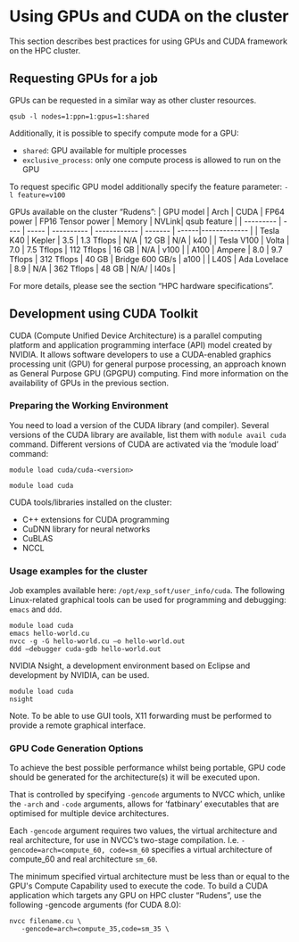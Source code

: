 # Using GPUs and CUDA on the cluster
This section describes best practices for using GPUs and CUDA framework on the HPC cluster.
## Requesting GPUs for a job
GPUs can be requested in a similar way as other cluster resources.
```
qsub -l nodes=1:ppn=1:gpus=1:shared
```
Additionally, it is possible to specify compute mode for a GPU: 
- `shared`: GPU available for multiple processes 
- `exclusive_process`: only one compute process is allowed to run on the GPU

To request specific GPU model additionally specify the feature parameter: `-l feature=v100`

GPUs available on the cluster “Rudens”:
| GPU model | Arch | CUDA  | FP64 power |	FP16 Tensor power |	Memory | NVLink| qsub feature | 
| --------- | ---- | ----- | ---------- | ------------ | ------- | ------|------------- |
| Tesla K40 |	Kepler | 3.5 | 1.3 Tflops |	N/A |	12 GB |	N/A | k40 |
| Tesla V100 |	Volta |	7.0 |	7.5 Tflops |	112  Tflops |	16 GB | N/A |	v100 |
| A100 | Ampere | 8.0 | 9.7 Tflops | 312 Tflops | 40 GB | Bridge 600 GB/s | a100 |
| L40S | Ada Lovelace | 8.9 | N/A |  362 Tflops | 48 GB | N/A/ | l40s |

For more details, please see the section “HPC hardware specifications”.

## Development using CUDA Toolkit
CUDA (Compute Unified Device Architecture) is a parallel computing platform and application programming interface (API) model created by NVIDIA. It allows software developers to use a CUDA-enabled graphics processing unit (GPU) for general purpose processing, an approach known as General Purpose GPU (GPGPU) computing. Find more information on the availability of GPUs in the previous section.
### Preparing the Working Environment
You need to load a version of the CUDA library (and compiler). Several versions of the CUDA library are available, list them with `module avail cuda` command. Different versions of CUDA are activated via the ‘module load’ command:
```
module load cuda/cuda-<version>
```

```
module load cuda
```

 CUDA tools/libraries installed on the cluster:
- C++ extensions for CUDA programming
- CuDNN library for neural networks
- CuBLAS
- NCCL

### Usage examples for the cluster
Job examples available here: `/opt/exp_soft/user_info/cuda`.
The following Linux-related graphical tools can be used for programming and debugging: 
`emacs` and `ddd`.
```
module load cuda
emacs hello-world.cu
nvcc -g -G hello-world.cu –o hello-world.out
ddd –debugger cuda-gdb hello-world.out
```
NVIDIA Nsight, a development environment based on Eclipse and development by NVIDIA, can be used.
```
module load cuda
nsight
```
Note. To be able to use GUI tools, X11 forwarding must be performed to provide a remote graphical interface. 

### GPU Code Generation Options
To achieve the best possible performance whilst being portable, GPU code should be generated for the architecture(s) it will be executed upon.

That is controlled by specifying `-gencode` arguments to NVCC which, unlike the `-arch` and `-code` arguments, allows for ‘fatbinary’ executables that are optimised for multiple device architectures.

Each `-gencode` argument requires two values, the virtual architecture and real architecture, for use in NVCC’s two-stage compilation. I.e. `-gencode=arch=compute_60, code=sm_60` specifies a virtual architecture of compute_60 and real architecture `sm_60`.

The minimum specified virtual architecture must be less than or equal to the GPU's Compute Capability used to execute the code.
To build a CUDA application which targets any GPU on HPC cluster “Rudens”, use the following -gencode arguments (for CUDA 8.0):
```
nvcc filename.cu \
   -gencode=arch=compute_35,code=sm_35 \
```

